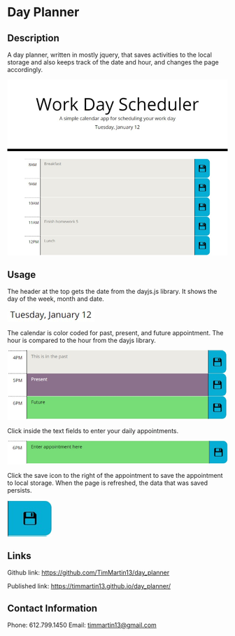 # Day Planner

## Description

A day planner, written in mostly jquery, that saves activities to the local storage and also keeps track of the date and hour, and changes the page accordingly.


![page example](./Assets/images/dayPlanner.jpg)



## Usage


The header at the top gets the date from the dayjs.js library.  It shows the day of the week, month and date.

![date example](./Assets/images/date.jpg)


The calendar is color coded for past, present, and future appointment.  The hour is compared to the hour from the dayjs library.

![color example](./Assets/images/pastPresentFuture.jpg)


Click inside the text fields to enter your daily appointments.

![timeBlock example](./Assets/images/timeBlock.jpg)


Click the save icon to the right of the appointment to save the appointment to local storage.  When the page is refreshed, the data that was saved persists.

![save example](./Assets/images/saveButton.jpg)


## Links

Github link: https://github.com/TimMartin13/day_planner

Published link: https://timmartin13.github.io/day_planner/


## Contact Information

Phone: 612.799.1450
Email: timmartin13@gmail.com

